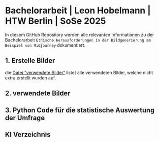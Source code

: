 # Bachelorarbeit | Leon Hobelmann | HTW Berlin | SoSe 2025

 In diesem GitHub Repository werden alle relevanten Informationen zu der Bachelorarbeit `Ethische Herausforderungen in der Bildgenerierung am Beispiel von Midjourney` dokumentiert.

## 1. Erstelle Bilder
die [Datei "verwendete Bilder"](https://github.com/LeonHobelmann/bachelorarbeit/blob/main/verwendete_bilder.md) listet alle verwendeten Bilder, welche nicht extra erstellt wurden auf.

## 2. verwendete Bilder

## 3. Python Code für die statistische Auswertung der Umfrage

## KI Verzeichnis

